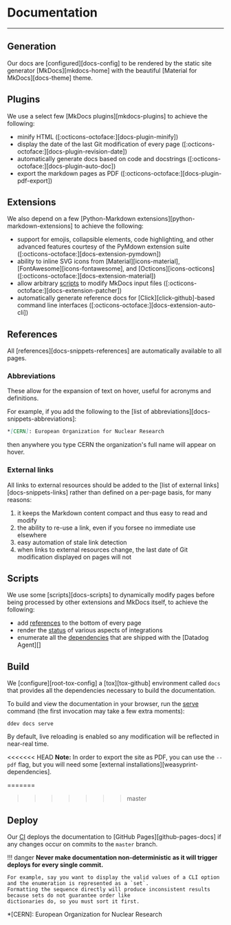 # Documentation

-----

## Generation

Our docs are [configured][docs-config] to be rendered by the static site generator [MkDocs][mkdocs-home]
with the beautiful [Material for MkDocs][docs-theme] theme.

## Plugins

We use a select few [MkDocs plugins][mkdocs-plugins] to achieve the following:

- minify HTML ([:octicons-octoface:][docs-plugin-minify])
- display the date of the last Git modification of every page ([:octicons-octoface:][docs-plugin-revision-date])
- automatically generate docs based on code and docstrings ([:octicons-octoface:][docs-plugin-auto-doc])
- export the markdown pages as PDF ([:octicons-octoface:][docs-plugin-pdf-export])

## Extensions

We also depend on a few [Python-Markdown extensions][python-markdown-extensions] to achieve the following:

- support for emojis, collapsible elements, code highlighting, and other advanced features courtesy of the PyMdown extension suite ([:octicons-octoface:][docs-extension-pymdown])
- ability to inline SVG icons from [Material][icons-material], [FontAwesome][icons-fontawesome], and [Octicons][icons-octicons] ([:octicons-octoface:][docs-extension-material])
- allow arbitrary [scripts](#scripts) to modify MkDocs input files ([:octicons-octoface:][docs-extension-patcher])
- automatically generate reference docs for [Click][click-github]-based command line interfaces ([:octicons-octoface:][docs-extension-auto-cli])

## References

All [references][docs-snippets-references] are automatically available to all pages.

### Abbreviations

These allow for the expansion of text on hover, useful for acronyms and definitions.

For example, if you add the following to the [list of abbreviations][docs-snippets-abbreviations]:

```markdown
*[CERN]: European Organization for Nuclear Research
```

then anywhere you type CERN the organization's full name will appear on hover.

### External links

All links to external resources should be added to the [list of external links][docs-snippets-links] rather
than defined on a per-page basis, for many reasons:

1. it keeps the Markdown content compact and thus easy to read and modify
1. the ability to re-use a link, even if you forsee no immediate use elsewhere
1. easy automation of stale link detection
1. when links to external resources change, the last date of Git modification displayed on pages will not

## Scripts

We use some [scripts][docs-scripts] to dynamically modify pages before being processed by other extensions and MkDocs itself, to achieve the following:

- add [references](#references) to the bottom of every page
- render the [status](status.md) of various aspects of integrations
- enumerate all the [dependencies](../faq/acknowledgements.md#dependencies) that are shipped with the [Datadog Agent][]

## Build

We [configure][root-tox-config] a [tox][tox-github] environment called `docs` that provides all the dependencies necessary to build the documentation.

To build and view the documentation in your browser, run the [serve](../ddev/cli.md#serve) command (the first invocation may take a few extra moments):

```
ddev docs serve
```

By default, live reloading is enabled so any modification will be reflected in near-real time.

<<<<<<< HEAD
**Note:** In order to export the site as PDF, you can use the `--pdf` flag, but you will need some [external installations][weasyprint-dependencies].

=======
>>>>>>> master
## Deploy

Our [CI](ci.md#docs) deploys the documentation to [GitHub Pages][github-pages-docs] if any changes occur on commits to the `master` branch.

!!! danger
    **Never make documentation non-deterministic as it will trigger deploys for every single commit.**

    For example, say you want to display the valid values of a CLI option and the enumeration is represented as a `set`.
    Formatting the sequence directly will produce inconsistent results because sets do not guarantee order like
    dictionaries do, so you must sort it first.

*[CERN]: European Organization for Nuclear Research
